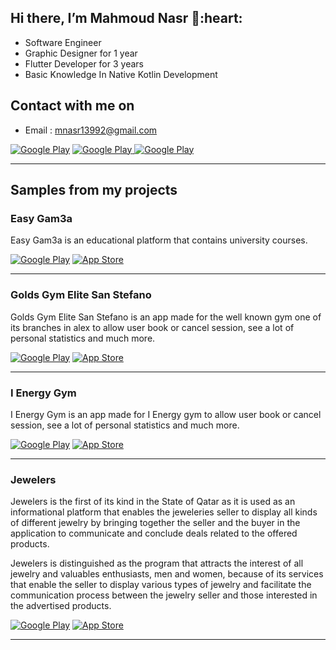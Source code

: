 <h2> Hi there, I’m Mahmoud Nasr 👋:heart: </h2>

- Software Engineer
- Graphic Designer for 1 year
- Flutter Developer for 3 years
- Basic Knowledge In Native Kotlin Development

<h2> Contact with me on </h2>

- Email : mnasr13992@gmail.com

<a href="http://Wa.me/201018110038" target="_blank">
<img alt="Google Play" src="https://img.shields.io/badge/whatsapp-128C7E.svg?style=for-the-badge&logo=whatsapp&logoColor=white" /></a> 
<a href="https://web.facebook.com/mnasr139/" target="_blank">
<img alt="Google Play" src="https://img.shields.io/badge/Facebook-4267B2.svg?style=for-the-badge&logo=facebook&logoColor=white" />
</a> <a href="https://www.linkedin.com/in/mahmoud-nasr-b9b8a1168/" target="_blank">
<img alt="Google Play" src="https://img.shields.io/badge/linkedin-0077b5.svg?style=for-the-badge&logo=linkedin&logoColor=white" /></a>
<p>
  
<hr>

<h2> Samples from my projects </h2>

### Easy Gam3a
Easy Gam3a is an educational platform that contains university courses.
<p><a href="https://play.google.com/store/apps/details?id=com.sos.easygam3a" target="_blank"><img alt="Google Play" src="https://img.shields.io/badge/Get%20it%20on%20google%20play-blue.svg?style=for-the-badge&logo=google-play" /></a> <a href="https://apps.apple.com/app/easygam3a-%D8%A5%D9%8A%D8%B2%D9%8A-%D8%AC%D8%A7%D9%85%D8%B9%D8%A9/id1538353405" target="_blank"><img alt="App Store" src="https://img.shields.io/badge/Get%20it%20on%20app%20store-black.svg?style=for-the-badge&logo=app-store&logoColor=white" /></a><p>

<hr>

### Golds Gym Elite San Stefano
Golds Gym Elite San Stefano is an app made for the well known gym one of its branches in alex to allow user book or cancel session, see a lot of personal statistics and much more.
<p><a href="https://play.google.com/store/apps/details?id=com.redgits.goldsalex" target="_blank"><img alt="Google Play" src="https://img.shields.io/badge/Get%20it%20on%20google%20play-blue.svg?style=for-the-badge&logo=google-play" /></a> <a href="https://apps.apple.com/us/app/golds-elite-san-stefano/id1608166848" target="_blank"><img alt="App Store" src="https://img.shields.io/badge/Get%20it%20on%20app%20store-black.svg?style=for-the-badge&logo=app-store&logoColor=white" /></a><p>

<hr>

### I Energy Gym
I Energy Gym is an app made for I Energy gym to allow user book or cancel session, see a lot of personal statistics and much more.
<p><a href="https://play.google.com/store/apps/details?id=com.redgits.energy" target="_blank"><img alt="Google Play" src="https://img.shields.io/badge/Get%20it%20on%20google%20play-blue.svg?style=for-the-badge&logo=google-play" /></a> <a href="https://apps.apple.com/us/app/i-energy-gym/id1616149769" target="_blank"><img alt="App Store" src="https://img.shields.io/badge/Get%20it%20on%20app%20store-black.svg?style=for-the-badge&logo=app-store&logoColor=white" /></a><p>

<hr>

### Jewelers 
Jewelers is the first of its kind in the State of Qatar as it is used as an informational platform that enables the jeweleries seller to display all kinds of different jewelry by bringing together the seller and the buyer in the application to communicate and conclude deals related to the offered products.

Jewelers is distinguished as the program that attracts the interest of all jewelry and valuables enthusiasts, men and women, because of its services that enable the seller to display various types of jewelry and facilitate the communication process between the jewelry seller and those interested in the advertised products.
<p><a href="https://play.google.com/store/apps/details?id=jewelersqa.com" target="_blank"><img alt="Google Play" src="https://img.shields.io/badge/Get%20it%20on%20google%20play-blue.svg?style=for-the-badge&logo=google-play" /></a> <a href="https://apps.apple.com/us/app/jewelers/id1563443197" target="_blank"><img alt="App Store" src="https://img.shields.io/badge/Get%20it%20on%20app%20store-black.svg?style=for-the-badge&logo=app-store&logoColor=white" /></a><p>

<hr>
